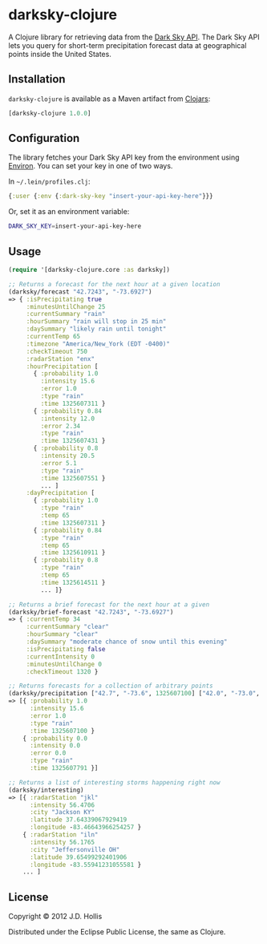 # darksky-clojure

A Clojure library for retrieving data from the [Dark Sky API](http://darkskyapp.com/api/). The Dark Sky API lets you query for short-term precipitation forecast data at geographical points inside the United States.

## Installation

`darksky-clojure` is available as a Maven artifact from [Clojars](http://clojars.org/darksky-clojure):

```clojure
[darksky-clojure 1.0.0]
```

## Configuration

The library fetches your Dark Sky API key from the environment using [Environ](https://github.com/weavejester/environ). You can set your key in one of two ways.

In `~/.lein/profiles.clj`:

```clojure
{:user {:env {:dark-sky-key "insert-your-api-key-here"}}}
```

Or, set it as an environment variable:

```bash
DARK_SKY_KEY=insert-your-api-key-here
```

## Usage

```clojure
(require '[darksky-clojure.core :as darksky])

;; Returns a forecast for the next hour at a given location
(darksky/forecast "42.7243", "-73.6927")
=> { :isPrecipitating true
     :minutesUntilChange 25
     :currentSummary "rain"
     :hourSummary "rain will stop in 25 min"
     :daySummary "likely rain until tonight"
     :currentTemp 65
     :timezone "America/New_York (EDT -0400)"
     :checkTimeout 750
     :radarStation "enx"
     :hourPrecipitation [
       { :probability 1.0
         :intensity 15.6
         :error 1.0
         :type "rain"
         :time 1325607311 }
       { :probability 0.84
         :intensity 12.0
         :error 2.34
         :type "rain"
         :time 1325607431 }
       { :probability 0.8
         :intensity 20.5
         :error 5.1
         :type "rain"
         :time 1325607551 }
         ... ]
     :dayPrecipitation [
       { :probability 1.0
         :type "rain"
         :temp 65
         :time 1325607311 }    
       { :probability 0.84
         :type "rain"
         :temp 65
         :time 1325610911 }
       { :probability 0.8
         :type "rain"
         :temp 65
         :time 1325614511 }
         ... ]}

;; Returns a brief forecast for the next hour at a given 
(darksky/brief-forecast "42.7243", "-73.6927")
=> { :currentTemp 34
     :currentSummary "clear"
     :hourSummary "clear"
     :daySummary "moderate chance of snow until this evening"
     :isPrecipitating false
     :currentIntensity 0
     :minutesUntilChange 0
     :checkTimeout 1320 }

;; Returns forecasts for a collection of arbitrary points
(darksky/precipitation ["42.7", "-73.6", 1325607100] ["42.0", "-73.0", 1325607791])
=> [{ :probability 1.0
      :intensity 15.6
      :error 1.0
      :type "rain"
      :time 1325607100 }
    { :probability 0.0
      :intensity 0.0
      :error 0.0
      :type "rain"
      :time 1325607791 }]

;; Returns a list of interesting storms happening right now
(darksky/interesting)
=> [{ :radarStation "jkl"
      :intensity 56.4706
      :city "Jackson KY"
      :latitude 37.64339067929419
      :longitude -83.46643966254257 }
    { :radarStation "iln"
      :intensity 56.1765
      :city "Jeffersonville OH"
      :latitude 39.65499292401906
      :longitude -83.55941231055581 }
    ... ]
```

## License

Copyright © 2012 J.D. Hollis

Distributed under the Eclipse Public License, the same as Clojure.